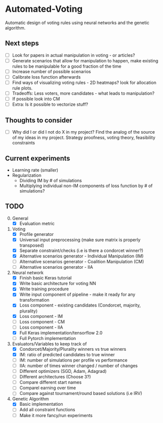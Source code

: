 # Automated-Voting
Automatic design of voting rules using neural networks and the genetic algorithm. 

## Next steps

- [ ] Look for papers in actual manipulation in voting - or articles?
- [ ] Generate scenarios that allow for manipulation to happen, make existing rules to be manipulable for a good fraction of the time
- [ ] Increase number of possible scenarios
- [ ] Calibrate loss function afterwards
- [ ] Find ways of visualizing voting rules - 2D heatmaps? look for allocation rule plots.
- [ ] Tradeoffs: Less voters, more candidates - what leads to manipulation?
- [ ] If possible look into CM
- [ ] Extra: Is it possible to vectorize stuff?

## Thoughts to consider
- [ ] Why did I or did I not do X in my project? Find the analog of the source of my ideas in my project. Strategy proofness, voting theory, feasibility constraints

## Current experiments

- Learning rate (smaller)
- Regularization 
    - Dividing IM by # of simulations
    - Multiplying individual non-IM components of loss function by # of simulations?

## TODO 

0. General
    - [x] Evaluation metric
   
1. Voting
    - [x] Profile generator
    - [x] Universal input preprocessing (make sure matrix is properly transposed)
    - [x] Separate constraint/checks (i.e is there a condorcet winner?)
    - [x] Alternative scenarios generator - Individual Manipulation (IM)
    - [ ] Alternative scenarios generator - Coalition Manipulation (CM)
    - [ ] Alternative scenarios generator - IIA

2. Neural network
    - [x] Finish basic Keras tutorial
    - [x] Write basic architecture for voting NN
    - [x] Write training procedure 
    - [x] Write input component of pipeline - make it ready for any transformation 
    - [x] Loss component - existing candidates (Condorcet, majority, plurality)
    - [x] Loss component - IM
    - [ ] Loss component - CM
    - [ ] Loss component - IIA 
    - [x] Full Keras implementation/tensorflow 2.0 
    - [ ] Full Pytorch implementation

3. Evaluators/Variables to keep track of
    - [x] Condorcet/Majority/Plurality winners vs true winners
    - [x] IM: ratio of predicted candidates to true winner
    - [ ] IM: number of simulations per profile vs performance 
    - [ ] IIA: number of times winner changed / number of changes
    - [ ] Different optimizers (SGD, Adam, Adagrad)
    - [ ] Different architectures (Choose 3?)
    - [ ] Compare different start names 
    - [ ] Comparel earning over time
    - [ ] Compare against tournament/round based solutions (i.e IRV)

4. Genetic Algorithm
    - [x] Basic implementation 
    - [ ] Add all constraint functions
    - [ ] Make it more fancy/run experiments